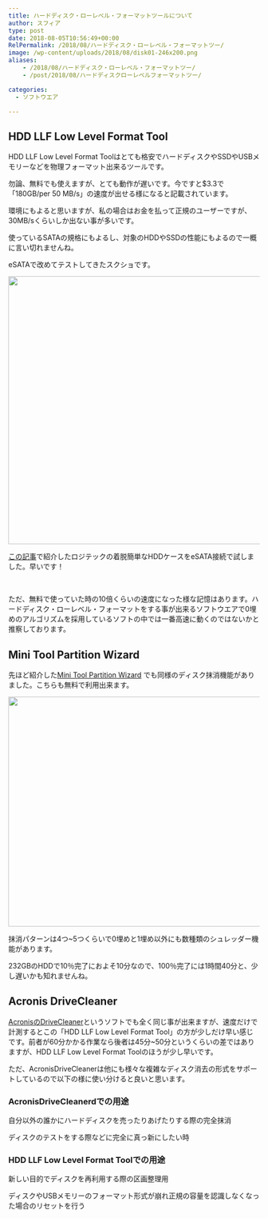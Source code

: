 ```yaml
---
title: ハードディスク・ローレベル・フォーマットツールについて
author: スフィア
type: post
date: 2018-08-05T10:56:49+00:00
RelPermalink: /2018/08/ハードディスク・ローレベル・フォーマットツー/
image: /wp-content/uploads/2018/08/disk01-246x200.png
aliases:
    - /2018/08/ハードディスク・ローレベル・フォーマットツー/
    - /post/2018/08/ハードディスクローレベルフォーマットツー/

categories:
  - ソフトウエア

---
```

## HDD LLF Low Level Format Tool

HDD LLF Low Level Format Toolはとても格安でハードディスクやSSDやUSBメモリーなどを物理フォーマット出来るツールです。

勿論、無料でも使えますが、とても動作が遅いです。今ですと$3.3で「180GB/per 50 MB/s」の速度が出せる様になると記載されています。

 環境にもよると思いますが、私の場合はお金を払って正規のユーザーですが、30MB/sくらいしか出ない事が多いです。

使っているSATAの規格にもよるし、対象のHDDやSSDの性能にもよるので一概に言い切れませんね。

eSATAで改めてテストしてきたスクショです。

<img class="alignnone wp-image-1063" src="https://sumaho.tk/wp-content/uploads/2018/08/ldhr01.png" alt="" width="777" height="536" srcset="https://sumaho.tk/wp-content/uploads/2018/08/ldhr01.png 770w, https://sumaho.tk/wp-content/uploads/2018/08/ldhr01-300x207.png 300w, https://sumaho.tk/wp-content/uploads/2018/08/ldhr01-768x530.png 768w" sizes="(max-width: 777px) 100vw, 777px" />

<a href="https://sumaho.tk/2018/07/hdd3-5%E3%82%A4%E3%83%B3%E3%83%81%E3%81%AE%E3%82%AF%E3%83%AD%E3%83%BC%E3%83%B3%E3%82%92ssd2-5%E3%82%A4%E3%83%B3%E3%83%81%EF%BC%89%E3%81%AB%E3%83%9C%E3%82%BF%E3%83%B3%EF%BC%91%E3%81%A4%E3%81%A7/" target="_blank" rel="noopener">この記事</a>で紹介したロジテックの着脱簡単なHDDケースをeSATA接続で試しました。早いです！

&nbsp;

ただ、無料で使っていた時の10倍くらいの速度になった様な記憶はあります。ハードディスク・ローレベル・フォーマットをする事が出来るソフトウエアで0埋めのアルゴリズムを採用しているソフトの中では一番高速に動くのではないかと推察しております。

## Mini Tool Partition Wizard

先ほど紹介した<a href="https://sumaho.tk/2018/08/ssd%E3%81%AE%E3%82%A8%E3%83%A9%E3%83%BC%E3%83%81%E3%82%A7%E3%83%83%E3%82%AF%E3%81%8C%E5%87%BA%E6%9D%A5%E3%82%8B%E3%83%95%E3%83%AA%E3%83%BC%E3%82%BD%E3%83%95%E3%83%88/" target="_blank" rel="noopener">Mini Tool Partition Wizard</a> でも同様のディスク抹消機能がありました。こちらも無料で利用出来ます。

<img class="alignnone wp-image-1053" src="https://sumaho.tk/wp-content/uploads/2018/08/disk_clear1.png" alt="" width="518" height="460" srcset="https://sumaho.tk/wp-content/uploads/2018/08/disk_clear1.png 522w, https://sumaho.tk/wp-content/uploads/2018/08/disk_clear1-300x267.png 300w" sizes="(max-width: 518px) 100vw, 518px" />

抹消パターンは4つ~5つくらいで0埋めと1埋め以外にも数種類のシュレッダー機能があります。

232GBのHDDで10％完了におよそ10分なので、100％完了には1時間40分と、少し遅いかも知れませんね。

## Acronis DriveCleaner

<a href="https://sumaho.tk/2018/08/%E3%83%87%E3%82%A3%E3%82%B9%E3%82%AF%E3%81%AE%E5%AE%8C%E5%85%A8%E6%B6%88%E5%8E%BB%EF%BD%9E%E3%83%87%E3%83%BC%E3%82%BF%E3%82%92%E5%AE%8C%E7%92%A7%E3%81%AB%E6%8A%B9%E6%B6%88%E5%87%BA%E6%9D%A5%E3%82%8B/" target="_blank" rel="noopener">AcronisのDriveCleaner</a>というソフトでも全く同じ事が出来ますが、速度だけで計測するとこの「HDD LLF Low Level Format Tool」の方が少しだけ早い感じです。前者が60分かかる作業なら後者は45分~50分というくらいの差ではありますが、HDD LLF Low Level Format Toolのほうが少し早いです。

ただ、AcronisDriveCleanerは他にも様々な複雑なディスク消去の形式をサポートしているので以下の様に使い分けると良いと思います。

### AcronisDriveCleanerdでの用途

自分以外の誰かにハードディスクを売ったりあげたりする際の完全抹消

ディスクのテストをする際などに完全に真っ新にしたい時

### HDD LLF Low Level Format Toolでの用途

新しい目的でディスクを再利用する際の区画整理用

ディスクやUSBメモリーのフォーマット形式が崩れ正規の容量を認識しなくなった場合のリセットを行う

&nbsp;